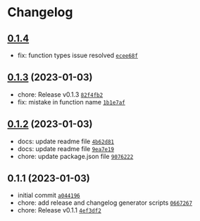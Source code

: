 # Changelog

## [0.1.4](https://github.com/MahdiTa97/range-at-index-typescript/compare/0.1.3...0.1.4)

- fix: function types issue resolved [`ecee68f`](https://github.com/MahdiTa97/range-at-index-typescript/commit/ecee68faf26e8201a44e9309b02984a1a3478914)

## [0.1.3](https://github.com/MahdiTa97/range-at-index-typescript/compare/0.1.2...0.1.3) (2023-01-03)

- chore: Release v0.1.3 [`82f4fb2`](https://github.com/MahdiTa97/range-at-index-typescript/commit/82f4fb224f582bbfe51233d041b4cbf4db1afafe)
- fix: mistake in function name [`1b1e7af`](https://github.com/MahdiTa97/range-at-index-typescript/commit/1b1e7afc771d8e8a8f223da6f464b7adbedadfe1)

## [0.1.2](https://github.com/MahdiTa97/range-at-index-typescript/compare/0.1.1...0.1.2) (2023-01-03)

- docs: update readme file [`4b62d81`](https://github.com/MahdiTa97/range-at-index-typescript/commit/4b62d8181ad980fd70c30718cb5ab34a117cde52)
- docs: update readme file [`9ea7e19`](https://github.com/MahdiTa97/range-at-index-typescript/commit/9ea7e192a77bb524ae5fec528638dc60622649f8)
- chore: update package.json file [`9076222`](https://github.com/MahdiTa97/range-at-index-typescript/commit/90762220574786cf1fae0087fdb3ebdc4b6722ae)

## 0.1.1 (2023-01-03)

- initial commit [`a044196`](https://github.com/MahdiTa97/range-at-index-typescript/commit/a044196ced2308e8199d83b14eb1762f84ec1259)
- chore: add release and changelog generator scripts [`0667267`](https://github.com/MahdiTa97/range-at-index-typescript/commit/06672676fa42f840515dc640e7fd53f8163e2309)
- chore: Release v0.1.1 [`4ef3df2`](https://github.com/MahdiTa97/range-at-index-typescript/commit/4ef3df2d7bf0eeff2d2637ea2286df365a208078)

